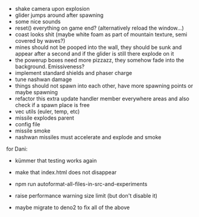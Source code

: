 * shake camera upon explosion
* glider jumps around after spawning
* some nice sounds
* reset() everything on game end? (alternatively reload the window...)
* coast looks shit (maybe white foam as part of mountain texture, semi covered by waves?)
* mines should not be pooped into the wall, they should be sunk and appear after a second and if the glider is still there explode on it
* the powerup boxes need more pizzazz, they somehow fade into the background. Emissiveness?
* implement standard shields and phaser charge
* tune nashwan damage
* things should not spawn into each other, have more spawning points or maybe spawning 
* refactor this extra update handler member everywhere
areas and also check if a spawn place is free
* vec utils (euler, temp, etc)
* missile explodes parent
* config file
* missile smoke
* nashwan missiles must accelerate and explode and smoke

for Dani:

* kümmer that testing works again
* make that index.html does not disappear
* npm run autoformat-all-files-in-src-and-experiments
* raise performance warning size limit (but don't disable it)

* maybe migrate to deno2 to fix all of the above